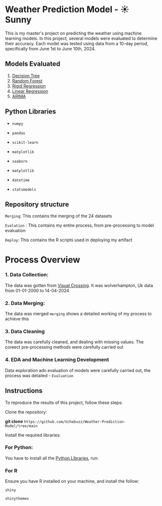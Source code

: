 # Weather Prediction Model - ☀️ Sunny
This is my master's project on predicting the weather using machine learning models. In this project, several models were evaluated to determine their accuracy. Each model was tested using data from a 10-day period, specifically from June 1st to June 10th, 2024.


## Models Evaluated
1. [Decision Tree](https://scikit-learn.org/stable/modules/generated/sklearn.ensemble.RandomForestClassifier.html)
2. [Random Forest](https://scikit-learn.org/stable/modules/tree.html)
3. [Rigid Regression](https://scikit-learn.org/stable/modules/generated/sklearn.linear_model.Ridge.html)
4. [Linear Regression](https://scikit-learn.org/stable/modules/generated/sklearn.linear_model.LinearRegression.html)
5. [ARIMA](https://towardsdatascience.com/machine-learning-part-19-time-series-and-autoregressive-integrated-moving-average-model-arima-c1005347b0d7)

## Python Libraries

- `numpy`

- `pandas`

- `scikit-learn`

- `matplotlib`

- `seaborn`

- `matplotlib`

- `datetime`

- `statsmodels`



## Repository structure
`Merging`: This contains the merging of the 24 datasets 

`Evalation` : This contains my entire process, from pre-processing to model evaluation

`Deploy`: This contains the R scripts used in deploying my artifact


# Process Overview

### 1. Data Collection:
   
   The data was gotten from [Visual Crossing](https://www.visualcrossing.com/weather-history/Wolverhampton/us/2000-01-01). It was wolverhampton, Uk data from 01-01-2000 to 14-04-2024

### 2. Data Merging: 
   
   The data was merged `merging` shows a detailed working of my process to achieve this

### 3. Data Cleaning

   The data was carefully cleaned, and dealing with missing values. The coreect pre-processing methods were carefully carried out

### 4. EDA and Machine Learning Development
   Data exploration adn evaluation of models were carefully carried out, the process was detailed - `Evaluation`


## Instructions
To reproduce the results of this project, follow these steps:

Clone the repository:

**git clone** `https://github.com/Uchebuzz/Weather-Prediction-Model/tree/main`

Install the required libraries:

### For Python: 
You have to install all the [Python Libraries](#PythonLibraries), run:

### For R

Ensure you have R installed on your machine, and install the follow:

`shiny`

`shinythemes`
